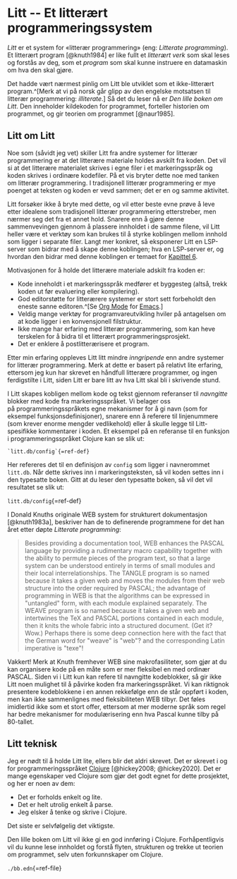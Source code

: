 # Litt -- Et litterært programmeringssystem

*Litt* er et system for «litterær programmering» (eng: *Litterate
programming*). Et litterært program [@knuth1984] er like fullt et
*litterært verk* som skal leses og forstås av deg, som et *program* som
skal kunne instruere en datamaskin om hva den skal gjøre.

Det hadde vært nærmest pinlig om Litt ble utviklet som et ikke-litterært
program.^[Merk at vi på norsk går glipp av den engelske motsatsen til
litterær programmering: *illiterate*.] Så det du leser nå er *Den lille
boken om Litt*. Den inneholder kildekoden for programmet, forteller
historien om programmet, og gir teorien om programmet [@naur1985].

## Litt om Litt

Noe som (såvidt jeg vet) skiller Litt fra andre systemer for litterær
programmering er at det litterære materiale holdes avskilt fra koden.
Det vil si at det litterære materialet skrives i egne filer i et
markeringsspråk og koden skrives i ordinære kodefiler. På et vis bryter
dette noe med tanken om litterær programmering. I tradisjonell litterær
programmering er mye poenget at teksten og koden er vevd sammen; det er
en og samme aktivitet.

Litt forsøker ikke å bryte med dette, og vil etter beste evne prøve
å leve etter idealene som tradisjonell litterær programmering
etterstreber, men nærmer seg det fra et annet hold. Snarere enn å gjøre
denne sammenvevingen gjennom å plassere innholdet i de samme filene, vil
Litt heller være et verktøy som kan brukes til å styrke koblingen mellom
innhold som ligger i separate filer. Langt mer konkret, så eksponerer
Litt en LSP-server som bidrar med å skape denne koblingen; hva en
LSP-server er, og hvordan den bidrar med denne koblingen er temaet for
[Kapittel 6](/chapters/06_lsp.html).

Motivasjonen for å holde det litterære materiale adskilt fra koden er:

- Kode inneholdt i et markeringsspråk medfører et byggesteg (altså,
  trekk koden ut før evaluering eller kompilering).
- God editorstøtte for litterærere systemer er stort sett forbeholdt den
  eneste sanne editoren.^[Se [Org Mode](https://orgmode.org/) for
  [Emacs](https://www.gnu.org/software/emacs/).]
- Veldig mange verktøy for programvareutvikling hviler på antagelsen om
  at kode ligger i en konvensjonell filstruktur.
- Ikke mange har erfaring med litterær programmering, som kan heve
  terskelen for å bidra til et litterært programmeringsprosjekt.
- Det er enklere å postlitterærisere et program.

Etter min erfaring oppleves Litt litt mindre *inngripende* enn andre
systemer for litterær programmering. Merk at dette er basert på relativt
lite erfaring, ettersom jeg kun har skrevet en håndfull litterære
programmer, og ingen ferdigstilte i Litt, siden Litt er bare litt av hva
Litt skal bli i skrivende stund.

I Litt skapes kobligen mellom kode og tekst gjennom referanser til
*navngitte* blokker med kode fra markeringsspråket. Vi belager oss
på programmeringsspråkets egne mekanismer for å gi navn (som for
eksempel funksjonsdefinisjoner), snarere enn å referere til linjenummere
(som krever enorme mengder vedlikehold) eller å skulle legge til
Litt-spesifikke kommentarer i koden. Et eksempel på en referanse til en
funksjon i programmeringsspråket Clojure kan se slik ut:

```
`litt.db/config`{=ref-def}
```

Her refereres det til en definisjon av `config` som ligger i navnerommet
`litt.db`. Når dette skrives inn i markeringsteksten, så vil koden
settes inn i den typesatte boken. Gitt at du leser den typesatte boken,
så vil det vil resultatet se slik ut:

`litt.db/config`{=ref-def}

I Donald Knuths originale WEB system for strukturert dokumentasjon
[@knuth1983a], beskriver han de to definerende programmene for det han
året etter døpte *Litterate programming*:

> Besides providing a documentation tool, WEB enhances the PASCAL
> language by providing a rudimentary macro capability together with the
> ability to permute pieces of the program text, so that a large system
> can be understood entirely in terms of small modules and their local
> interrelationships. The TANGLE program is so named because it takes a
> given web and moves the modules from their web structure into the
> order required by PASCAL; the advantage of programming in WEB is that
> the algorithms can be expressed in "untangled" form, with each module
> explained separately. The WEAVE program is so named because it takes a
> given web and intertwines the TeX and PASCAL portions contained in
> each module, then it knits the whole fabric into a structured
> document. (Get it? Wow.) Perhaps there is some deep connection here
> with the fact that the German word for "weave" is "web"? and the
> corresponding Latin imperative is "texe"!

Vakkert! Merk at Knuth fremhever WEB sine makrofasiliteter, som gjør at
du kan organisere kode på en måte som er mer fleksibel en med ordinær
PASCAL. Siden vi i Litt kun kan refere til navngitte kodeblokker, så gir
ikke Litt noen mulighet til å påvirke koden fra markeringsspråket. Vi
kan riktignok presentere kodeblokkene i en annen rekkefølge enn de står
oppført i koden, men kan ikke sammenlignes med fleksibiliteten WEB
tilbyr. Det føles imidlertid ikke som et stort offer, ettersom at mer
moderne språk som regel har bedre mekanismer for modulærisering enn hva
Pascal kunne tilby på 80-tallet.

## Litt teknisk

Jeg er nødt til å holde Litt lite, ellers blir det aldri skrevet. Det er
skrevet i og for programmeringsspråket [Clojure](https://clojure.org/)
[@hickey2008; @hickey2020]. Det er mange egenskaper ved Clojure som gjør
det godt egnet for dette prosjektet, og her er noen av dem:

- Det er forholds enkelt og lite.
- Det er helt utrolig enkelt å parse.
- Jeg elsker å tenke og skrive i Clojure.

Det siste er selvfølgelig det viktigste.

Den lille boken om Litt vil ikke gi en god innføring i Clojure.
Forhåpentligvis vil du kunne lese innholdet og forstå flyten, strukturen
og trekke ut teorien om programmet, selv uten forkunnskaper om Clojure.



`./bb.edn`{=ref-file}
